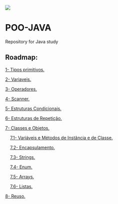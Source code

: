 
![](https://user-images.githubusercontent.com/69598952/93296207-25062880-f7c5-11ea-8968-54935c8d3885.jpg)

# POO-JAVA

Repository for Java study

## Roadmap:
[1- Tipos primitivos.](contents/TiposPrimitivos.md)

[2- Variaveis.](contents/Variaveis.md)

[3- Operadores.](contents/Operadores.md)

[4- Scanner.](contents/Scanner.md)

[5- Estruturas Condicionais.](contents/EstruturasCondicionais.md)

[6- Estruturas de Repetição.](contents/estruturasDeRepetição.md)

[7- Classes e Objetos.](contents/ClassesEObjetos.md)

&nbsp;  &nbsp;  [7.1- Variáveis e Métodos de Instância e de Classe.](contents/Variáveis-e-Métodos-de-Instância-eDe-Classe.md)

&nbsp;  &nbsp;  [7.2- Encapsulamento.](contents/Encapsulamento.md)

&nbsp;  &nbsp;  [7.3- Strings.](contents/Strings.md)

&nbsp;  &nbsp;  [7.4- Enum.](contents/Enum.md)

&nbsp;  &nbsp;  [7.5- Arrays.](contents/Arrays.md)

&nbsp;  &nbsp;  [7.6- Listas.](contents/Listas.md)

[8- Reuso.](contents/Reuso.md)


